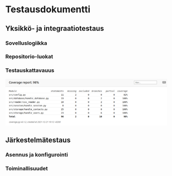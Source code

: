 # Testausdokumentti

## Yksikkö- ja integraatiotestaus

### Sovelluslogiikka

### Repositorio-luokat

### Testauskattavauus
![coverage](https://github.com/vaisajuh/ot-harjoitustyo/blob/master/dokumentaatio/kuvat/coverage.png)

## Järkestelmätestaus

### Asennus ja konfigurointi

### Toiminallisuudet

